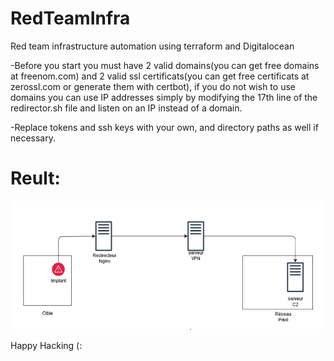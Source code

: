 # RedTeamInfra
Red team infrastructure automation using terraform and Digitalocean

-Before you start you must have 2 valid domains(you can get free domains at freenom.com) and 2 valid ssl certificats(you can get free certificats at zerossl.com or generate them with certbot), if you do not wish to use domains you can use IP addresses simply by modifying the 17th line of the redirector.sh file and listen on an IP instead of a domain.

-Replace tokens and ssh keys with your own, and directory paths as well if necessary.
# Reult:

![alt text](https://github.com/Anass-bekar/ESXI_Based_Red_Team_Infra/blob/main/RedTeamInfraLayout.PNG?raw=true)

Happy Hacking (:

